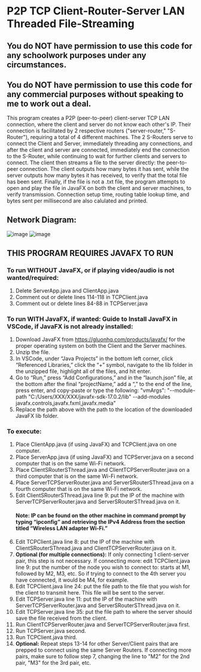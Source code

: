 # P2P TCP Client-Router-Server LAN Threaded File-Streaming

## You do NOT have permission to use this code for any schoolwork purposes under any circumstances. 

## You do NOT have permission to use this code for any commercial purposes without speaking to me to work out a deal.

This program creates a P2P (peer-to-peer) client-server TCP LAN connection, where the client and server do not know each other's IP. Their connection is facilitated by 2 respective routers ("server-router," "S-Router"), requiring a total of 4 different machines. The 2 S-Routers serve to connect the Client and Server, immediately threading any connections, and after the client and server are connected, immediately end the connection to the S-Router, while continuing to wait for further clients and servers to connect. The client then streams a file to the server directly: the peer-to-peer connection. The client outputs how many bytes it has sent, while the server outputs how many bytes it has received, to verify that the total file has been sent. Finally, if the file is not a .txt file, the program attempts to open and play the file in JavaFX on both the client and server machines, to verify transmission. Connection setup time, routing table lookup time, and bytes sent per
millisecond are also calulated and printed.

## Network Diagram:
![image](https://user-images.githubusercontent.com/33675444/204374820-56a14a65-f2d2-45c4-8a4e-d7a04fd5932c.png)
![image](https://user-images.githubusercontent.com/33675444/204375135-4c87a129-15ad-40ad-aa1b-384b153df5c3.png)


## THIS PROGRAM REQUIRES JAVAFX TO RUN
### To run WITHOUT JavaFX, or if playing video/audio is not wanted/required:
1) Delete ServerApp.java and ClientApp.java
2) Comment out or delete lines 114-118 in TCPClient.java
3) Comment out or delete lines 84-88 in TCPServer.java

### To run WITH JavaFX, if wanted: Guide to Install JavaFX in VSCode, if JavaFX is not already installed:
1) Download JavaFX from https://gluonhq.com/products/javafx/ for the proper operating system on both the Client and the Server machines. 
2) Unzip the file. 
3) In VSCode, under “Java Projects” in the bottom left corner, click “Referenced Libraries,” click the “+” symbol, navigate to the lib folder in the unzipped file, highlight all of the files, and hit enter. 
4) Go to “Run,” press “Add Configurations,” and in the “launch.json” file, at the bottom after the final “projectName,” add a “,” to the end of the line, press enter, and copy-paste or type the following: "vmArgs": "--module-path \"C:/Users/XXX/XXX/javafx-sdk-17.0.2/lib\" --add-modules javafx.controls,javafx.fxml,javafx.media"
5) Replace the path above with the path to the location of the downloaded JavaFX lib folder.

### To execute:

1) Place ClientApp.java (if using JavaFX) and TCPClient.java on one computer.
2) Place ServerApp.java (if using JavaFX) and TCPServer.java on a second computer that is on the same Wi-Fi network.
3) Place ClientSRouterSThread.java and ClientTCPServerRouter.java on a third computer that is on the same Wi-Fi network.
4) Place ServerTCPServerRouter.java and ServerSRouterSThread.java on a fourth computer that is on the same Wi-Fi network.
5) Edit ClientSRouterSThread.java line 9: put the IP of the machine with ServerTCPServerRouter.java and ServerSRouterSThread.java on it. 
   #### Note: IP can be found on the other machine in command prompt by typing “ipconfig” and retrieving the IPv4 Address from the section titled “Wireless LAN adapter Wi-Fi.”
6) Edit TCPClient.java line 8: put the IP of the machine with ClientSRouterSThread.java and ClientTCPServerRouter.java on it.
7) **Optional (for multiple connections):** If only connecting 1 client-server pair, this step is not necessary. If connecting more: edit TCPClient.java line 9: put the number of the node you wish to connect to: starts at M1, followed by M2, M3, etc. So if trying to connect to the 4th server you have connected, it would be M4, for example.
8) Edit TCPClient.java line 24: put the file path to the file that you wish for the client to transmit here. This file will be sent to the server.
9) Edit TCPServer.java line 11: put the IP of the machine with ServerTCPServerRouter.java and ServerSRouterSThread.java on it.
10) Edit TCPServer.java line 35: put the file path to where the server should save the file received from the client.
12) Run ClientTCPServerRouter.java and ServerTCPServerRouter.java first.
13) Run TCPServer.java second.
14) Run TCPClient.java third.
15) **Optional:** Repeat steps 13-14 for other Server/Client pairs that are prepped to connect using the same Server Routers. If connecting more pairs, make sure to follow step 7, changing the line to "M2" for the 2nd pair, "M3" for the 3rd pair, etc.
